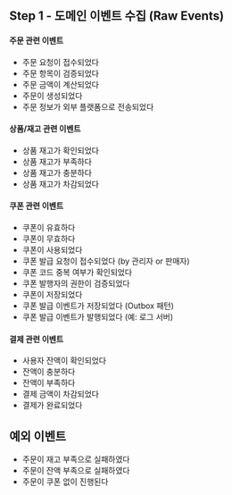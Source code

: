 ## Step 1 - 도메인 이벤트 수집 (Raw Events)

#### 주문 관련 이벤트
- 주문 요청이 접수되었다
- 주문 항목이 검증되었다
- 주문 금액이 계산되었다
- 주문이 생성되었다
- 주문 정보가 외부 플랫폼으로 전송되었다

#### 상품/재고 관련 이벤트
- 상품 재고가 확인되었다
- 상품 재고가 부족하다
- 상품 재고가 충분하다
- 상품 재고가 차감되었다

#### 쿠폰 관련 이벤트
- 쿠폰이 유효하다
- 쿠폰이 무효하다
- 쿠폰이 사용되었다
- 쿠폰 발급 요청이 접수되었다 (by 관리자 or 판매자)
- 쿠폰 코드 중복 여부가 확인되었다
- 쿠폰 발행자의 권한이 검증되었다
- 쿠폰이 저장되었다
- 쿠폰 발급 이벤트가 저장되었다 (Outbox 패턴)
- 쿠폰 발급 이벤트가 발행되었다 (예: 로그 서버)

#### 결제 관련 이벤트
- 사용자 잔액이 확인되었다
- 잔액이 충분하다
- 잔액이 부족하다
- 결제 금액이 차감되었다
- 결제가 완료되었다

## 예외 이벤트

- 주문이 재고 부족으로 실패하였다
- 주문이 잔액 부족으로 실패하였다
- 주문이 쿠폰 없이 진행된다